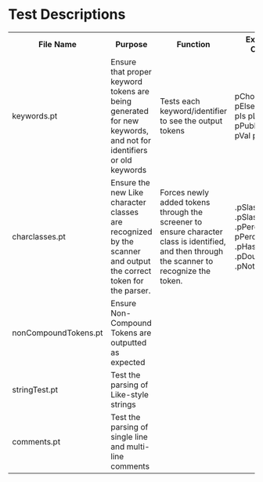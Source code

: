 # Test Descriptions

<table>
<tr>
<th>File Name</th>
<th>Purpose</th>
<th>Function</th>
<th>Expected Output</th>
<th>Actual Output</th>
</tr>

<tr>
<td>keywords.pt</td>
<td>Ensure that proper keyword tokens are being generated for new keywords, and not for identifiers or old keywords</td>
<td>Tests each keyword/identifier to see the output tokens</td>
<td>pChoose pElseif pFun pIs pLike pPkg pPublic pUsing pVal pWhen</td>
<td>pChoose pElseif pFun pIs pLike pPkg pPublic pUsing pVal pWhen</td>
</tr>

<tr>
<td>charclasses.pt</td>
<td>Ensure the new Like character classes are recognized by the scanner and output the correct token for the parser.</td>
<td>Forces newly added tokens through the screener to ensure character class is identified, and then through the scanner to recognize the token.</td>
<td>.pSlash .pSlashEquals .pPercent pPercentEquals .pHash .pBar .pDoubleBar .pNotEqual</td>
<td>.pSlash .pSlashEquals .pPercent pPercentEquals .pHash .pBar .pDoubleBar .pNotEqual</td>
</tr>

<tr>
<td>nonCompoundTokens.pt</td>
<td>Ensure Non-Compound Tokens are outputted as expected</td>
<td></td>
<td></td>
<td></td>
</tr>

<tr>
<td>stringTest.pt</td>
<td>Test the parsing of Like-style strings</td>
<td></td>
<td></td>
<td></td>
</tr>

<tr>
<td>comments.pt</td>
<td>Test the parsing of single line and multi-line comments</td>
<td></td>
<td></td>
<td></td>
</tr>

</table>

